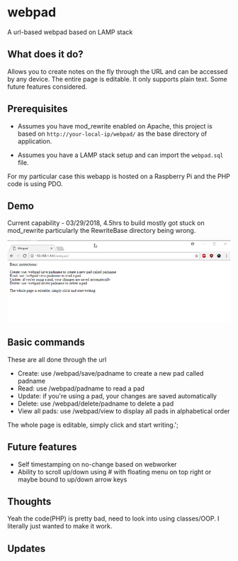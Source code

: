 # webpad
A url-based webpad based on LAMP stack

## What does it do?
Allows you to create notes on the fly through the URL and can be accessed by any device. The entire page is editable. It only supports plain text. Some future features considered.

## Prerequisites
* Assumes you have mod_rewrite enabled on Apache, this project is based on ```http://your-local-ip/webpad/``` as the base directory of application.

* Assumes you have a LAMP stack setup and can import the ```webpad.sql``` file.

For my particular case this webapp is hosted on a Raspberry Pi and the PHP code is using PDO.

## Demo

Current capability - 03/29/2018, 4.5hrs to build mostly got stuck on mod_rewrite particularly the RewriteBase directory being wrong.

![webpad basic CRUD capability first version](https://raw.githubusercontent.com/jdc-cunningham/webpad/master/webpad-basic-crud-demo-smaller.gif)

## Basic commands

These are all done through the url

* Create: use /webpad/save/padname to create a new pad called padname
* Read: use /webpad/padname to read a pad
* Update: if you're using a pad, your changes are saved automatically
* Delete: use /webpad/delete/padname to delete a pad
* View all pads: use /webpad/view to display all pads in alphabetical order

The whole page is editable, simply click and start writing.';

## Future features

* Self timestamping on no-change based on webworker
* Ability to scroll up/down using # with floating menu on top right or maybe bound to up/down arrow keys

## Thoughts

Yeah the code(PHP) is pretty bad, need to look into using classes/OOP. I literally just wanted to make it work.

## Updates
